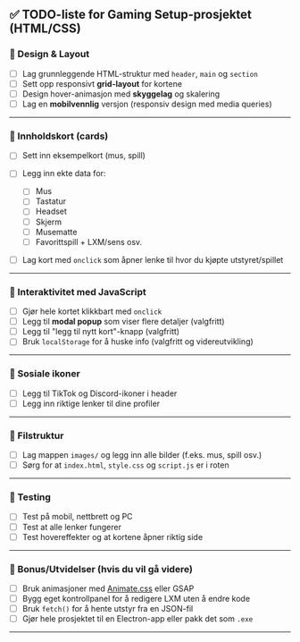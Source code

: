 
## ✅ TODO-liste for Gaming Setup-prosjektet (HTML/CSS)

### 🎨 Design & Layout

* [ ] Lag grunnleggende HTML-struktur med `header`, `main` og `section`
* [ ] Sett opp responsivt **grid-layout** for kortene
* [ ] Design hover-animasjon med **skyggelag** og skalering
* [ ] Lag en **mobilvennlig** versjon (responsiv design med media queries)

---

### 🧩 Innholdskort (cards)

* [ ] Sett inn eksempelkort (mus, spill)
* [ ] Legg inn ekte data for:

  * [ ] Mus
  * [ ] Tastatur
  * [ ] Headset
  * [ ] Skjerm
  * [ ] Musematte
  * [ ] Favorittspill + LXM/sens osv.
* [ ] Lag kort med `onclick` som åpner lenke til hvor du kjøpte utstyret/spillet

---

### 👾 Interaktivitet med JavaScript

* [ ] Gjør hele kortet klikkbart med `onclick`
* [ ] Legg til **modal popup** som viser flere detaljer (valgfritt)
* [ ] Legg til "legg til nytt kort"-knapp (valgfritt)
* [ ] Bruk `localStorage` for å huske info (valgfritt og videreutvikling)

---

### 📲 Sosiale ikoner

* [ ] Legg til TikTok og Discord-ikoner i header
* [ ] Legg inn riktige lenker til dine profiler

---

### 📁 Filstruktur

* [ ] Lag mappen `images/` og legg inn alle bilder (f.eks. mus, spill osv.)
* [ ] Sørg for at `index.html`, `style.css` og `script.js` er i roten

---

### 🧪 Testing

* [ ] Test på mobil, nettbrett og PC
* [ ] Test at alle lenker fungerer
* [ ] Test hovereffekter og at kortene åpner riktig side

---

### 🌟 Bonus/Utvidelser (hvis du vil gå videre)

* [ ] Bruk animasjoner med [Animate.css](https://animate.style/) eller GSAP
* [ ] Bygg eget kontrollpanel for å redigere LXM uten å endre kode
* [ ] Bruk `fetch()` for å hente utstyr fra en JSON-fil
* [ ] Gjør hele prosjektet til en Electron-app eller pakk det som `.exe`

---